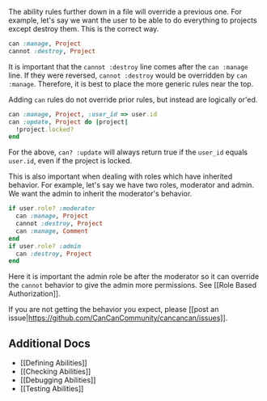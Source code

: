 The ability rules further down in a file will override a previous one. For example, let's say we want the user to be able to do everything to projects except destroy them. This is the correct way.

```ruby
can :manage, Project
cannot :destroy, Project
```

It is important that the `cannot :destroy` line comes after the `can :manage` line. If they were reversed, `cannot :destroy` would be overridden by `can :manage`. Therefore, it is best to place the more generic rules near the top.

Adding `can` rules do not override prior rules, but instead are logically or'ed.

```ruby
can :manage, Project, :user_id => user.id
can :update, Project do |project|
  !project.locked?
end
```

For the above, `can? :update` will always return true if the `user_id` equals `user.id`, even if the project is locked. 

This is also important when dealing with roles which have inherited behavior. For example, let's say we have two roles, moderator and admin. We want the admin to inherit the moderator's behavior.

```ruby
if user.role? :moderator
  can :manage, Project
  cannot :destroy, Project
  can :manage, Comment
end
if user.role? :admin
  can :destroy, Project
end
```

Here it is important the admin role be after the moderator so it can override the `cannot` behavior to give the admin more permissions. See [[Role Based Authorization]].

If you are not getting the behavior you expect, please [[post an issue|https://github.com/CanCanCommunity/cancancan/issues]].

## Additional Docs

* [[Defining Abilities]]
* [[Checking Abilities]]
* [[Debugging Abilities]]
* [[Testing Abilities]]